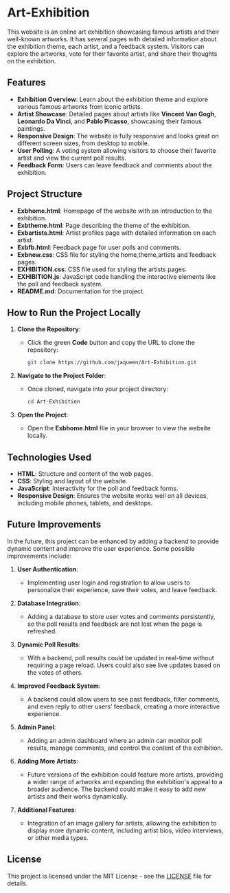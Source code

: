 # Art-Exhibition

This website is an online art exhibition showcasing famous artists and their well-known artworks. It has several pages with detailed information about the exhibition theme, each artist, and a feedback system. Visitors can explore the artworks, vote for their favorite artist, and share their thoughts on the exhibition.

## Features

- **Exhibition Overview**: Learn about the exhibition theme and explore various famous artworks from iconic artists.
- **Artist Showcase**: Detailed pages about artists like **Vincent Van Gogh**, **Leonardo Da Vinci**, and **Pablo Picasso**, showcasing their famous paintings.
- **Responsive Design**: The website is fully responsive and looks great on different screen sizes, from desktop to mobile.
- **User Polling**: A voting system allowing visitors to choose their favorite artist and view the current poll results.
- **Feedback Form**: Users can leave feedback and comments about the exhibition.
  
## Project Structure

- **Exbhome.html**: Homepage of the website with an introduction to the exhibition.
- **Exbtheme.html**: Page describing the theme of the exhibition.
- **Exbartists.html**: Artist profiles page with detailed information on each artist.
- **Exbfb.html**: Feedback page for user polls and comments.
- **Exbnew.css**: CSS file for styling the home,theme,artists and feedback pages.
- **EXHIBITION.css**: CSS file used for styling the artists pages.
- **EXHIBITION.js**: JavaScript code handling the interactive elements like the poll and feedback system.
- **README.md**: Documentation for the project.

## How to Run the Project Locally

1. **Clone the Repository**:
   - Click the green **Code** button and copy the URL to clone the repository:
     ```bash
     git clone https://github.com/jaqueen/Art-Exhibition.git
     ```

2. **Navigate to the Project Folder**:
   - Once cloned, navigate into your project directory:
     ```bash
     cd Art-Exhibition
     ```

3. **Open the Project**:
   - Open the **Exbhome.html** file in your browser to view the website locally.


## Technologies Used

- **HTML**: Structure and content of the web pages.
- **CSS**: Styling and layout of the website.
- **JavaScript**: Interactivity for the poll and feedback forms.
- **Responsive Design**: Ensures the website works well on all devices, including mobile phones, tablets, and desktops.

## Future Improvements

In the future, this project can be enhanced by adding a backend to provide dynamic content and improve the user experience. Some possible improvements include:

1. **User Authentication**:
   - Implementing user login and registration to allow users to personalize their experience, save their votes, and leave feedback.
   
2. **Database Integration**:
   - Adding a database to store user votes and comments persistently, so the poll results and feedback are not lost when the page is refreshed.

3. **Dynamic Poll Results**:
   - With a backend, poll results could be updated in real-time without requiring a page reload. Users could also see live updates based on the votes of others.

4. **Improved Feedback System**:
   - A backend could allow users to see past feedback, filter comments, and even reply to other users’ feedback, creating a more interactive experience.

5. **Admin Panel**:
   - Adding an admin dashboard where an admin can monitor poll results, manage comments, and control the content of the exhibition.

6. **Adding More Artists**:
   - Future versions of the exhibition could feature more artists, providing a wider range of artworks and expanding the exhibition's appeal to a broader audience. The backend could make it easy to add new artists and their works dynamically.

7. **Additional Features**:
   - Integration of an image gallery for artists, allowing the exhibition to display more dynamic content, including artist bios, video interviews, or other media types.

## License

This project is licensed under the MIT License - see the [LICENSE](LICENSE) file for details.
